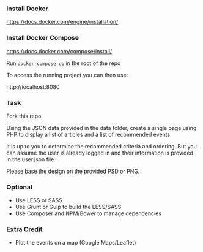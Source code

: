### Install Docker

https://docs.docker.com/engine/installation/

### Install Docker Compose

https://docs.docker.com/compose/install/

Run `docker-compose up` in the root of the repo

To access the running project you can then use:

http://localhost:8080

### Task

Fork this repo.

Using the JSON data provided in the data folder, create a single page using PHP to display a list of articles and a list of recommended events.

It is up to you to determine the recommended criteria and ordering. But you can assume the user is already logged in and their information is provided in the user.json file.

Please base the design on the provided PSD or PNG.

### Optional

* Use LESS or SASS
* Use Grunt or Gulp to build the LESS/SASS
* Use Composer and NPM/Bower to manage dependencies

### Extra Credit

* Plot the events on a map (Google Maps/Leaflet)